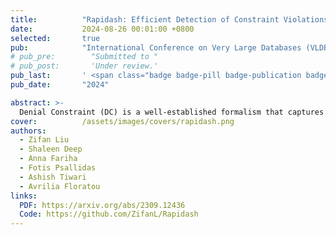 ```yaml
---
title:          "Rapidash: Efficient Detection of Constraint Violations"
date:           2024-08-26 00:01:00 +0800
selected:       true
pub:            "International Conference on Very Large Databases (VLDB)"
# pub_pre:        "Submitted to "
# pub_post:       'Under review.'
pub_last:       ' <span class="badge badge-pill badge-publication badge-success"></span>'
pub_date:       "2024"

abstract: >-
  Denial Constraint (DC) is a well-established formalism that captures a wide range of integrity constraints commonly encountered, including candidate keys, functional dependencies, and ordering constraints, among others. We establish a connection between orthogonal range search and DC violation detection. We then introduce Rapidash, a novel algorithm that demonstrates near-linear time and space complexity, representing a theoretical improvement over prior work. 
cover:          /assets/images/covers/rapidash.png
authors:
  - Zifan Liu
  - Shaleen Deep
  - Anna Fariha
  - Fotis Psallidas 
  - Ashish Tiwari
  - Avrilia Floratou
links:
  PDF: https://arxiv.org/abs/2309.12436
  Code: https://github.com/ZifanL/Rapidash
---
```

